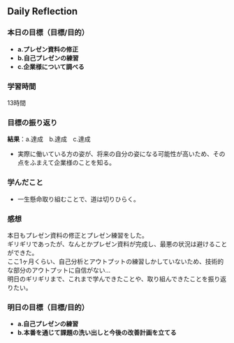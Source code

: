 ## Daily Reflection

### 本日の目標（目標/目的）
- **a.プレゼン資料の修正**  
- **b.自己プレゼンの練習**
- **c.企業様について調べる**

### 学習時間
13時間

### 目標の振り返り
**結果**：a.達成　b.達成　c.達成

- 実際に働いている方の姿が、将来の自分の姿になる可能性が高いため、その点をふまえて企業様のことを知る。

### 学んだこと

- 一生懸命取り組むことで、道は切りひらく。

### 感想
本日もプレゼン資料の修正とプレゼン練習をした。  
ギリギリであったが、なんとかプレゼン資料が完成し、最悪の状況は避けることができた。  
ここ1ヶ月くらい、自己分析とアウトプットの練習しかしていないため、技術的な部分のアウトプットに自信がない...  
明日のギリギリまで、これまで学んできたことや、取り組んできたことを振り返りたい。  

### 明日の目標（目標/目的）
- **a.自己プレゼンの練習**
- **b.本番を通じて課題の洗い出しと今後の改善計画を立てる**
